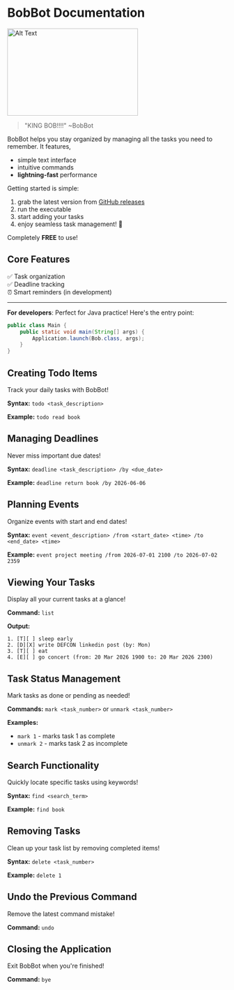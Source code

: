 # BobBot Documentation

<img src="/Ui.png" alt="Alt Text" width="300" height="200">

> "KING BOB!!!!" ~BobBot

BobBot helps you stay organized by managing all the tasks you need to remember. It features,

- simple text interface
- intuitive commands
- **lightning-fast** performance

Getting started is simple:

1. grab the latest version from [GitHub releases](https://github.com/sunshinefactoryyy/ip/releases/latest)
2. run the executable
3. start adding your tasks
4. enjoy seamless task management! 🎯

Completely **FREE** to use!

## Core Features

✅ Task organization  
✅ Deadline tracking  
⏰ Smart reminders (in development)

---

**For developers**: Perfect for Java practice! Here's the entry point:

```java
public class Main {
    public static void main(String[] args) {
        Application.launch(Bob.class, args);
    }
}
```

## Creating Todo Items

Track your daily tasks with BobBot!

**Syntax:** `todo <task_description>`

**Example:** `todo read book`

## Managing Deadlines

Never miss important due dates!

**Syntax:** `deadline <task_description> /by <due_date>`

**Example:** `deadline return book /by 2026-06-06`

## Planning Events

Organize events with start and end dates!

**Syntax:** `event <event_description> /from <start_date> <time> /to <end_date> <time>`

**Example:** `event project meeting /from 2026-07-01 2100 /to 2026-07-02 2359`

## Viewing Your Tasks

Display all your current tasks at a glance!

**Command:** `list`

**Output:**
```
1. [T][ ] sleep early
2. [D][X] write DEFCON linkedin post (by: Mon)
3. [T][ ] eat
4. [E][ ] go concert (from: 20 Mar 2026 1900 to: 20 Mar 2026 2300)

```

## Task Status Management

Mark tasks as done or pending as needed!

**Commands:** `mark <task_number>` or `unmark <task_number>`

**Examples:** 
- `mark 1` - marks task 1 as complete
- `unmark 2` - marks task 2 as incomplete

## Search Functionality

Quickly locate specific tasks using keywords!

**Syntax:** `find <search_term>`

**Example:** `find book`

## Removing Tasks

Clean up your task list by removing completed items!

**Syntax:** `delete <task_number>`

**Example:** `delete 1`

## Undo the Previous Command

Remove the latest command mistake!

**Command:** `undo`

## Closing the Application

Exit BobBot when you're finished!

**Command:** `bye`
